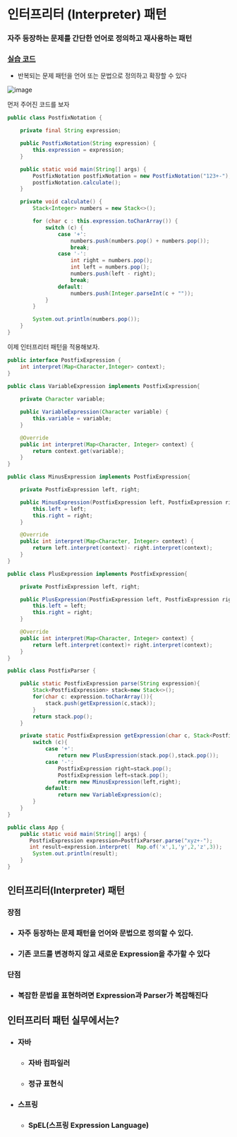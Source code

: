 # 인터프리터 (Interpreter) 패턴

### 자주 등장하는 문제를 간단한 언어로 정의하고 재사용하는 패턴

### [실습 코드](https://github.com/saechimdaeki/GofDesignPattern-With-Java/tree/main/src/main/java/com/example/gofdesignpatternwithjava/_03_behavioral_patterns/_15_interpreter)

- 반복되는 문제 패턴을 언어 또는 문법으로 정의하고 확장할 수 있다

![image](https://user-images.githubusercontent.com/40031858/142411808-ab4102ee-9737-45b9-bd02-bf9f45af9b43.png)

먼저 주어진 코드를 보자

```java
public class PostfixNotation {

    private final String expression;

    public PostfixNotation(String expression) {
        this.expression = expression;
    }

    public static void main(String[] args) {
        PostfixNotation postfixNotation = new PostfixNotation("123+-");
        postfixNotation.calculate();
    }

    private void calculate() {
        Stack<Integer> numbers = new Stack<>();

        for (char c : this.expression.toCharArray()) {
            switch (c) {
                case '+':
                    numbers.push(numbers.pop() + numbers.pop());
                    break;
                case '-':
                    int right = numbers.pop();
                    int left = numbers.pop();
                    numbers.push(left - right);
                    break;
                default:
                    numbers.push(Integer.parseInt(c + ""));
            }
        }

        System.out.println(numbers.pop());
    }
}
```

이제 인터프리터 패턴을 적용해보자. 

```java
public interface PostfixExpression {
    int interpret(Map<Character,Integer> context);
}
```

```java
public class VariableExpression implements PostfixExpression{
    
    private Character variable;

    public VariableExpression(Character variable) {
        this.variable = variable;
    }

    @Override
    public int interpret(Map<Character, Integer> context) {
        return context.get(variable);
    }
}
```

```java
public class MinusExpression implements PostfixExpression{

    private PostfixExpression left, right;

    public MinusExpression(PostfixExpression left, PostfixExpression right) {
        this.left = left;
        this.right = right;
    }

    @Override
    public int interpret(Map<Character, Integer> context) {
        return left.interpret(context)- right.interpret(context);
    }
}
```

```java
public class PlusExpression implements PostfixExpression{

    private PostfixExpression left, right;

    public PlusExpression(PostfixExpression left, PostfixExpression right) {
        this.left = left;
        this.right = right;
    }

    @Override
    public int interpret(Map<Character, Integer> context) {
        return left.interpret(context)+ right.interpret(context);
    }
}
```

```java
public class PostfixParser {

    public static PostfixExpression parse(String expression){
        Stack<PostfixExpression> stack=new Stack<>();
        for(char c: expression.toCharArray()){
            stack.push(getExpression(c,stack));
        }
        return stack.pop();
    }

    private static PostfixExpression getExpression(char c, Stack<PostfixExpression> stack) {
        switch (c){
            case '+':
                return new PlusExpression(stack.pop(),stack.pop());
            case '-':
                PostfixExpression right=stack.pop();
                PostfixExpression left=stack.pop();
                return new MinusExpression(left,right);
            default:
                return new VariableExpression(c);
        }
    }
}
```

```java
public class App {
    public static void main(String[] args) {
       PostfixExpression expression=PostfixParser.parse("xyz+-");
       int result=expression.interpret(  Map.of('x',1,'y',2,'z',3));
        System.out.println(result);
    }
}
```

## 인터프리터(Interpreter) 패턴

### 장점

- ### 자주 등장하는 문제 패턴을 언어와 문법으로 정의할 수 있다.

- ### 기존 코드를 변경하지 않고 새로운 Expression을 추가할 수 있다

### 단점

- ### 복잡한 문법을 표현하려면 Expression과 Parser가 복잡해진다

## 인터프리터 패턴 실무에서는?

- ### 자바

  - ### 자바 컴파일러

  - ### 정규 표현식

- ### 스프링

  - ### SpEL(스프링 Expression Language)

